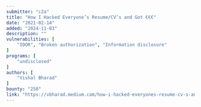 ```yaml
---
submitter: "c2a"
title: "How I Hacked Everyone’s Resume/CV’s and Got €€€"
date: "2021-02-14"
added: "2024-11-03"
description: ""
vulnerabilities: [
    "IDOR", "Broken authorization", "Information disclosure"
]
programs: [
    "undisclosed"
]
authors: [
    "Vishal Bharad"
]
bounty: "250"
link: "https://vbharad.medium.com/how-i-hacked-everyones-resume-cv-s-and-got-851aaa4d75d9"
---
```




